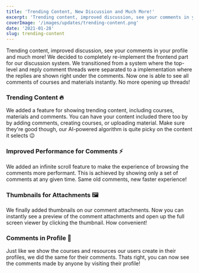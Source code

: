 ```yaml
---
title: 'Trending Content, New Discussion and Much More!'
excerpt: 'Trending content, improved discussion, see your comments in your profile and much more!'
coverImage: '/images/updates/trending-content.png'
date: '2021-01-28'
slug: trending-content
---
```


Trending content, improved discussion, see your comments in your profile and much more! We decided to completely re-implement the frontend part for our discussion system. We transitioned from a system where the top-level and reply comment threads were separated to a implementation where the replies are shown right under the comments. Now one is able to see all comments of courses and materials instantly. No more opening up threads!

### Trending Content 🔥

We added a feature for showing trending content, including courses, materials and comments. You can have your content included there too by by adding comments, creating courses, or uploading material. Make sure they're good though, our AI-powered algorithm is quite picky on the content it selects 😉

### Improved Performance for Comments ⚡

We added an infinite scroll feature to make the experience of browsing the comments more performant. This is achieved by showing only a set of comments at any given time. Same old comments, new faster experience!

### Thumbnails for Attachments 🖼️

We finally added thumbnails on our comment attachments. Now you can instantly see a preview of the comment attachments and open up the full screen viewer by clicking the thumbnail. How convenient!

### Comments in Profile 💬

Just like we show the courses and resources our users create in their profiles, we did the same for their comments. Thats right, you can now see the comments made by anyone by visiting their profile!
